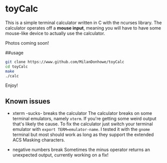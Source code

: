 # toyCalc


This is a simple terminal calculator written in C with the ncurses library.  The calculator operates off a **mouse input**, meaning you will have to have some mouse-like device to actually use the calculator.


Photos coming soon!

##usage
```bash
git clone https://www.github.com/MilanDonhowe/toyCalc
cd toyCalc
make
./calc
```
Enjoy!

## Known issues

* xterm -sucks- breaks the calculator
The calculator breaks on some terminal emulators, namely ```xterm```.  If you're getting some weird output that's likely the cause.
To fix the calculator just switch your terminal emulator with ```export TERM=emulator-name```.  I tested it with the ```gnome``` terminal but most should work as long as they support the extended ACS Masking characters.

* negative numbers break
Sometimes the minus operator returns an unexpected output, currently working on a fix!



